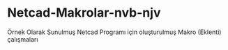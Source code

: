 # Netcad-Makrolar-nvb-njv
Örnek Olarak Sunulmuş Netcad Programı için oluşturulmuş Makro (Eklenti) çalışmaları
